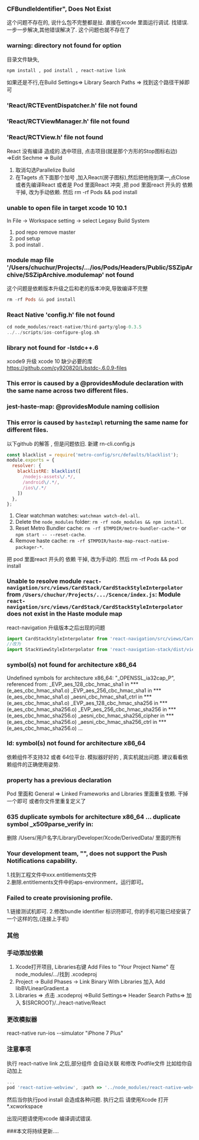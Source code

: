 ### CFBundleIdentifier", Does Not Exist
这个问题不存在的, 说什么包不完整都是扯. 直接在xcode 里面运行调试. 找错误.一步一步解决,其他错误解决了. 这个问题也就不存在了

### warning: directory not found for option
目录文件缺失, 
```sh
npm install , pod install , react-native link 
```  
如果还是不行,在Build Settings=> Library Search Paths => 找到这个路径干掉即可


### 'React/RCTEventDispatcher.h' file not found
### 'React/RCTViewManager.h' file not found
### 'React/RCTView.h' file not found
React 没有编译 造成的.选中项目, 点击项目(就是那个方形的Stop图标右边) =>Edit Sechme => Build 
1) 取消勾选Parallelize Build
2) 在Tagets 点下面那个加号 ,加入React(房子图标),然后把他拖到第一,点Close
或者先编译React
或者是 Pod 里面React 冲突 ,把 pod 里面react 开头的 依赖 干掉, 改为手动依赖. 然后 rm -rf Pods && pod install


### unable to open file in target xcode 10 10.1
In File -> Workspace setting -> select Legasy Build System
1) pod repo remove master 
2) pod setup 
3) pod install .

### module map file '/Users/chuchur/Projects/.../ios/Pods/Headers/Public/SSZipArchive/SSZipArchive.modulemap' not found
这个问题是依赖版本升级之后和老的版本冲突,导致编译不完整
```hs
rm -rf Pods && pod install
```

### React Native 'config.h' file not found
```hs
cd node_modules/react-native/third-party/glog-0.3.5    
../../scripts/ios-configure-glog.sh
```


### library not found for -lstdc++.6
xcode9 升级 xcode 10 缺少必要的库   
https://github.com/cy920820/Libstdc-.6.0.9-files


### This error is caused by a @providesModule declaration with the same name across two different files.
### jest-haste-map: @providesModule naming collision
### This error is caused by `hasteImpl` returning the same name for different files.

以下github 的解答 , 但是问题依旧.
新建 rn-cli.config.js
```js
const blacklist = require('metro-config/src/defaults/blacklist');
module.exports = {
  resolver: {
    blacklistRE: blacklist([
      /nodejs-assets\/.*/,
      /android\/.*/,
      /ios\/.*/
    ])
  },
};
```
1. Clear watchman watches: `watchman watch-del-all`.
2. Delete the `node_modules` folder: `rm -rf node_modules && npm install`.
3. Reset Metro Bundler cache: `rm -rf $TMPDIR/metro-bundler-cache-*` or `npm start -- --reset-cache`.
4. Remove haste cache: `rm -rf $TMPDIR/haste-map-react-native-packager-*`.


把 pod 里面react 开头的 依赖 干掉, 改为手动的. 然后 rm -rf Pods && pod install

### Unable to resolve module `react-navigation/src/views/CardStack/CardStackStyleInterpolator` from `/Users/chuchur/Projects/.../Scence/index.js`: Module `react-navigation/src/views/CardStack/CardStackStyleInterpolator` does not exist in the Haste module map
react-navigation 升级版本之后出现的问题
```js
import CardStackStyleInterpolator from 'react-navigation/src/views/CardStack/CardStackStyleInterpolator';
//改为
import StackViewStyleInterpolator from 'react-navigation-stack/dist/views/StackView/StackViewStyleInterpolator';
```


### symbol(s) not found for architecture x86_64
Undefined symbols for architecture x86_64:
  "_OPENSSL_ia32cap_P", referenced from:
      _EVP_aes_128_cbc_hmac_sha1 in ***(e_aes_cbc_hmac_sha1.o)
      _EVP_aes_256_cbc_hmac_sha1 in ***(e_aes_cbc_hmac_sha1.o)
      _aesni_cbc_hmac_sha1_ctrl in ***(e_aes_cbc_hmac_sha1.o)
      _EVP_aes_128_cbc_hmac_sha256 in ***(e_aes_cbc_hmac_sha256.o)
      _EVP_aes_256_cbc_hmac_sha256 in ***(e_aes_cbc_hmac_sha256.o)
      _aesni_cbc_hmac_sha256_cipher in ***(e_aes_cbc_hmac_sha256.o)
      _aesni_cbc_hmac_sha256_ctrl in ***(e_aes_cbc_hmac_sha256.o)
      ...
### ld: symbol(s) not found for architecture x86_64
依赖组件不支持32 或者 64位平台. 模拟器好好的 , 真实机就出问题. 
建议看看依赖组件的正确使用姿势.



### property has a previous declaration
Pod 里面和  General => Linked Frameworks and Libraries 里面重复依赖. 干掉一个即可
或者你文件里重复定义了


###  635 duplicate symbols for architecture x86_64  ... duplicate symbol _x509parse_verify in:
删除 /Users/用户名字/Library/Developer/Xcode/DerivedData/ 里面的所有

### Your development team, "", does not support the Push Notifications capability.
1.找到工程文件中xxx.entitlements文件   
2.删除.entitlements文件中的aps-environment，运行即可。

### Failed to create provisioning profile.
1.链接测试机即可.
2.修改bundle identifier 标识符即可,  你的手机可能已经安装了一个这样的包,(连接上手机)
### 其他

### 手动添加依赖
1) Xcode打开项目, Libraries右键 Add Files to "Your Project Name" 在node_modules/.../找到 .xcodeproj 
2) Project -> Build Phases -> Link Binary With Libraries 加入 Add libBVLinearGradient.a 
3) Libraries => 点击 .xcodeproj  =>Build Settings=> Header Search Paths=> 加入 $(SRCROOT)/../react-native/React

### 更改模拟器
react-native run-ios --simulator "iPhone 7 Plus"

### 注意事项
执行 react-native link 之后,部分组件 会自动关联 和修改 Podfile文件
比如给你自动加上 
```js
...
pod 'react-native-webview', :path => '../node_modules/react-native-webview'
```
然后当你执行pod install 会造成各种问题. 执行之后 请使用Xcode 打开 *.xcworkspace

出现问题请使用xcode 编译调试错误.

###本文将持续更新....